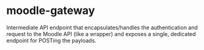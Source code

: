 # moodle-gateway

Intermediate API endpoint that encapsulates/handles the authentication and request to the Moodle API (like a wrapper) and exposes a single, dedicated endpoint for POSTing the payloads.
